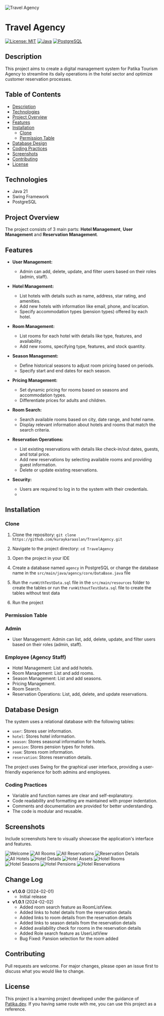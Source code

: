 ![Travel Agency](/static/logo.jpg)

# Travel Agency
[![License: MIT](https://img.shields.io/badge/License-MIT-yellow.svg)](https://opensource.org/licenses/MIT)
[![Java](https://img.shields.io/badge/Java-21-red.svg)](https://www.oracle.com/java/technologies/javase-downloads.html)
[![PostgreSQL](https://img.shields.io/badge/PostgreSQL-13.3-blue.svg)](https://www.postgresql.org/download/)

## Description

This project aims to create a digital management system for Patika Tourism Agency to streamline its daily operations in the hotel sector and optimize customer reservation processes.


## Table of Contents

- [Description](#description)
- [Technologies](#technologies)
- [Project Overview](#project-overview)
- [Features](#features)
- [Installation](#installation)
    - [Clone](#clone)
    - [Permission Table](#permission-table)
- [Database Design](#database-design)
- [Coding Practices](#coding-practices)
- [Screenshots](#screenshots)
- [Contributing](#contributing)
- [License](#license)



## Technologies

- Java 21
- Swing Framework
- PostgreSQL

## Project Overview

The project consists of 3 main parts: **Hotel Management**, **User Management** and **Reservation Management**.

## Features

- **User Management:**
    - Admin can add, delete, update, and filter users based on their roles (admin, staff).

- **Hotel Management:**
    - List hotels with details such as name, address, star rating, and amenities.
    - Add new hotels with information like email, phone, and location.
    - Specify accommodation types (pension types) offered by each hotel.

- **Room Management:**
    - List rooms for each hotel with details like type, features, and availability.
    - Add new rooms, specifying type, features, and stock quantity.

- **Season Management:**
    - Define historical seasons to adjust room pricing based on periods.
    - Specify start and end dates for each season.

- **Pricing Management:**
    - Set dynamic pricing for rooms based on seasons and accommodation types.
    - Differentiate prices for adults and children.

- **Room Search:**
    - Search available rooms based on city, date range, and hotel name.
    - Display relevant information about hotels and rooms that match the search criteria.

- **Reservation Operations:**
    - List existing reservations with details like check-in/out dates, guests, and total price.
    - Add new reservations by selecting available rooms and providing guest information.
    - Delete or update existing reservations.
- **Security:**
    - Users are required to log in to the system with their credentials.
    - 
## Installation

### Clone

1. Clone the repository: `git clone https://github.com/kuraykaraaslan/TravelAgency.git`
2. Navigate to the project directory: `cd TravelAgency`
3. Open the project in your IDE
4. Create a database named `agency` in PostgreSQL or change the database name in the `src/main/java/agency/core/DataBase.java` file
5. Run the `runWithTestData.sql` file in the `src/main/resources` folder to create the tables or run the `runWithoutTestData.sql` file to create the tables without test data

6. Run the project

### Permission Table

### Admin

- User Management: Admin can list, add, delete, update, and filter users based on their roles (admin, staff).

### Employee (Agency Staff)

- Hotel Management: List and add hotels.
- Room Management: List and add rooms.
- Season Management: List and add seasons.
- Pricing Management.
- Room Search.
- Reservation Operations: List, add, delete, and update reservations.


## Database Design

The system uses a relational database with the following tables:

- `user`: Stores user information.
- `hotel`: Stores hotel information.
- `season`: Stores seasonal information for hotels.
- `pension`: Stores pension types for hotels.
- `room`: Stores room information.
- `reservation`: Stores reservation details.

The project uses Swing for the graphical user interface, providing a user-friendly experience for both admins and employees.

### Coding Practices

- Variable and function names are clear and self-explanatory.
- Code readability and formatting are maintained with proper indentation.
- Comments and documentation are provided for better understanding.
- The code is modular and reusable.

## Screenshots

Include screenshots here to visually showcase the application's interface and features.

![Welcome](/static/welcome.png)
![All Rooms](/static/all_rooms.png)
![All Reservations](/static/all_reservations.png)
![Reservation Details](/static/reservation_details.png)
![All Hotels](/static/all_hotels.png)
![Hotel Details](/static/hotel_details.png)
![Hotel Assets](/static/hotel_assets.png)
![Hotel Rooms](/static/hotel_rooms.png)
![Hotel Seasons](/static/hotel_seasons.png)
![Hotel Pensions](/static/hotel_pensions.png)
![Hotel Reservations](/static/hotel_reservations.png)


## Change Log

- **v1.0.0** (2024-02-01)
    - Initial release
- **v1.0.1** (2024-02-02)
    - Added room search feature as RoomListView.
    - Added links to hotel details from the reservation details
    - Added links to room details from the reservation details
    - Added links to season details from the reservation details
    - Added availability check for rooms in the reservation details
    - Added Role search feature as UserListView
    - Bug Fixed: Pansion selection for the room added



## Contributing

Pull requests are welcome. For major changes, please open an issue first to discuss what you would like to change.

## License

This project is a learning project developed under the guidance of [Patika.dev](https://www.patika.dev/). If you having same route with me, you can use this project as a reference.
